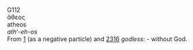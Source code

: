 <body>
  <p>G112<br>  ἄθεος  <br> atheos  <br><i>ath‘-eh-os </i><br>From <a href="g0001.htm">1</a> (as a negative particle) and <a href="g2316.htm">2316</a>  <i>godless:</i> - without God.<br></p>
 </body>